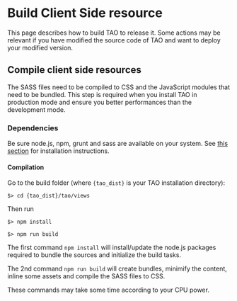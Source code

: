 <!--
parent: 'Developer Guide'
created_at: '2014-07-17 15:32:30'
updated_at: '2014-09-25 12:38:56'
authors:
    - 'Lionel Lecaque'
tags:
    - 'Developer Guide'
-->

Build Client Side resource
==========================

This page describes how to build TAO to release it. Some actions may be relevant if you have modified the source code of TAO and want to deploy your modified version.

Compile client side resources
-----------------------------

The SASS files need to be compiled to CSS and the JavaScript modules that need to be bundled. This step is required when you install TAO in production mode and ensure you better performances than the development mode.

### Dependencies

Be sure node.js, npm, grunt and sass are available on your system. See [this section](http://forge.taotesting.com/projects/tao/wiki/Front_tools) for installation instructions.

#### Compilation

Go to the build folder (where `{tao_dist}` is your TAO installation directory):

    $> cd {tao_dist}/tao/views

Then run

    $> npm install

    $> npm run build

The first command `npm install` will install/update the node.js packages required to bundle the sources and initialize the build tasks.

The 2nd command `npm run build` will create bundles, minimify the content, inline some assets and compile the SASS files to CSS.

These commands may take some time according to your CPU power.


